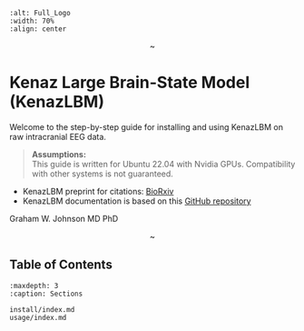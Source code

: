 ```{image} img/Full_Logo.jpg
:alt: Full_Logo
:width: 70%
:align: center
```

<p align="center">~</p>

# Kenaz Large Brain-State Model (KenazLBM)
Welcome to the step-by-step guide for installing and using KenazLBM on raw intracranial EEG data.

> **Assumptions:**  
> This guide is written for Ubuntu 22.04 with Nvidia GPUs. Compatibility with other systems is not guaranteed.

- KenazLBM preprint for citations: [BioRxiv](https://www.biorxiv.org/content/10.1101/2025.08.10.669538v2)
- KenazLBM documentation is based on this [GitHub repository](https://github.com/grahamwjohnson/KenazLBM)

Graham W. Johnson MD PhD

<p align="center">~</p>

## Table of Contents

```{toctree}
:maxdepth: 3
:caption: Sections

install/index.md
usage/index.md
```






